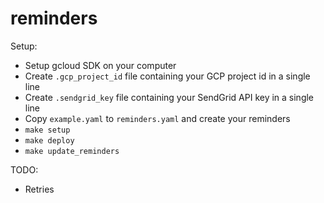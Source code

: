 # reminders

Setup:
* Setup gcloud SDK on your computer
* Create `.gcp_project_id` file containing your GCP project id in a single line
* Create `.sendgrid_key` file containing your SendGrid API key in a single line
* Copy `example.yaml` to `reminders.yaml` and create your reminders
* `make setup`
* `make deploy`
* `make update_reminders`

TODO:
* Retries
